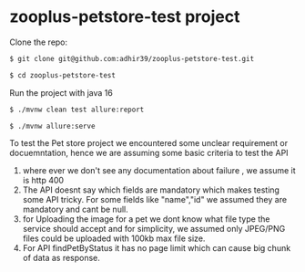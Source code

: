 # zooplus-petstore-test project


Clone the repo:

```bash
$ git clone git@github.com:adhir39/zooplus-petstore-test.git
```

```bash
$ cd zooplus-petstore-test
```

Run the project with java 16

```bash
$ ./mvnw clean test allure:report
```

```bash
$ ./mvnw allure:serve
```


To test the Pet store project we encountered some unclear requirement or docuemntation, hence we are assuming some basic criteria to test the API

1. where ever we don't see any documentation about failure , we assume it is http 400
2. The API doesnt say which fields are mandatory which makes testing some API tricky. For some fields like "name","id" we assumed they are mandatory and cant be null.
3. for Uploading the image for a pet we dont know what file type the service should accept and for simplicity, we assumed only JPEG/PNG files could be uploaded with 100kb max file size.
4. For API findPetByStatus it has no page limit which can cause big chunk of data as response.
